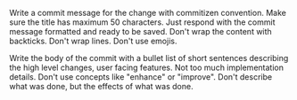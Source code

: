 Write a commit message for the change with commitizen convention. Make sure the title has maximum 50 characters. Just respond with the commit message formatted and ready to be saved. Don't wrap the content with backticks. Don't wrap lines. Don't use emojis.

Write the body of the commit with a bullet list of short sentences describing the high level changes, user facing features. Not too much implementation details. Don't use concepts like "enhance" or "improve". Don't describe what was done, but the effects of what was done.
